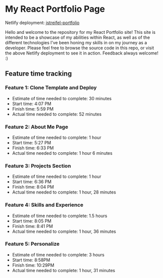 # My React Portfolio Page

Netlify deployment: [jstreifel-portfolio](https://jstreifel-portfolio.netlify.app)

Hello and welcome to the repository for my React Portfolio site! This site is intended to be a showcase of my abilities within React, as well as of the different technologies I've been honing my skills in on my journey as a developer. Please feel free to browse the source code in this repo, or visit the above Netlify deployment to see it in action. Feedback always welcome! :)

## Feature time tracking

### Feature 1: Clone Template and Deploy

* Estimate of time needed to complete: 30 minutes
* Start time: 4:07 PM
* Finish time: 5:59 PM
* Actual time needed to complete: 52 minutes

### Feature 2: About Me Page

* Estimate of time needed to complete: 1 hour
* Start time: 5:27 PM
* Finish time: 6:33 PM
* Actual time needed to complete: 1 hour 6 minutes

### Feature 3: Projects Section

* Estimate of time needed to complete: 1 hour
* Start time: 6:36 PM
* Finish time: 8:04 PM
* Actual time needed to complete: 1 hour, 28 minutes

### Feature 4: Skills and Experience

* Estimate of time needed to complete: 1.5 hours
* Start time: 8:05 PM
* Finish time: 8:41 PM
* Actual time needed to complete: 1 hour, 36 minutes

### Feature 5: Personalize

* Estimate of time needed to complete: 3 hours
* Start time: 8:58PM
* Finish time: 10:29PM
* Actual time needed to complete: 1 hour, 31 minutes